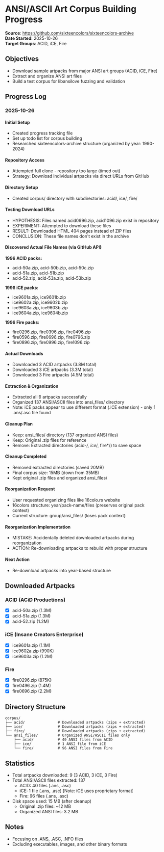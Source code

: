 # ANSI/ASCII Art Corpus Building Progress

**Source**: https://github.com/sixteencolors/sixteencolors-archive  
**Date Started**: 2025-10-26  
**Target Groups**: ACID, iCE, Fire

## Objectives
- Download sample artpacks from major ANSI art groups (ACID, iCE, Fire)
- Extract and organize ANSI art files
- Build a test corpus for libansilove fuzzing and validation

## Progress Log

### 2025-10-26

#### Initial Setup
- Created progress tracking file
- Set up todo list for corpus building
- Researched sixteencolors-archive structure (organized by year: 1990-2024)

#### Repository Access
- Attempted full clone - repository too large (timed out)
- Strategy: Download individual artpacks via direct URLs from GitHub

#### Directory Setup
- Created corpus/ directory with subdirectories: acid/, ice/, fire/

#### Testing Download URLs
- HYPOTHESIS: Files named acid0996.zip, acid1096.zip exist in repository
- EXPERIMENT: Attempted to download these files
- RESULT: Downloaded HTML 404 pages instead of ZIP files
- CONCLUSION: These file names don't exist in the archive

#### Discovered Actual File Names (via GitHub API)
**1996 ACID packs:**
- acid-50a.zip, acid-50b.zip, acid-50c.zip
- acid-51a.zip, acid-51b.zip
- acid-52.zip, acid-53a.zip, acid-53b.zip

**1996 iCE packs:**
- ice9601a.zip, ice9601b.zip
- ice9602a.zip, ice9602b.zip
- ice9603a.zip, ice9603b.zip
- ice9604a.zip, ice9604b.zip

**1996 Fire packs:**
- fire0296.zip, fire0396.zip, fire0496.zip
- fire0596.zip, fire0696.zip, fire0796.zip
- fire0896.zip, fire0996.zip, fire1096.zip

#### Actual Downloads
- Downloaded 3 ACID artpacks (3.8M total)
- Downloaded 3 iCE artpacks (3.3M total)
- Downloaded 3 Fire artpacks (4.5M total)

#### Extraction & Organization
- Extracted all 9 artpacks successfully
- Organized 137 ANSI/ASCII files into ansi_files/ directory
- Note: iCE packs appear to use different format (.iCE extension) - only 1 .ans/.asc file found

#### Cleanup Plan
- Keep: ansi_files/ directory (137 organized ANSI files)
- Keep: Original .zip files for reference
- Remove: Extracted directories (acid-*/, ice*/, fire*/) to save space

#### Cleanup Completed
- Removed extracted directories (saved 20MB)
- Final corpus size: 15MB (down from 35MB)
- Kept original .zip files and organized ansi_files/

#### Reorganization Request
- User requested organizing files like 16colo.rs website
- 16colors structure: year/pack-name/files (preserves original pack context)
- Current structure: group/ansi_files/ (loses pack context)

#### Reorganization Implementation
- MISTAKE: Accidentally deleted downloaded artpacks during reorganization
- ACTION: Re-downloading artpacks to rebuild with proper structure

#### Next Action
- Re-download artpacks into year-based structure

## Downloaded Artpacks

### ACID (ACiD Productions)
- [x] acid-50a.zip (1.3M)
- [x] acid-51a.zip (1.3M)
- [x] acid-52.zip (1.2M)

### iCE (Insane Creators Enterprise)
- [x] ice9601a.zip (1.1M)
- [x] ice9602a.zip (990K)
- [x] ice9603a.zip (1.2M)

### Fire
- [x] fire0296.zip (875K)
- [x] fire0496.zip (1.4M)
- [x] fire0696.zip (2.2M)

## Directory Structure
```
corpus/
├── acid/               # Downloaded artpacks (zips + extracted)
├── ice/                # Downloaded artpacks (zips + extracted)
├── fire/               # Downloaded artpacks (zips + extracted)
└── ansi_files/         # Organized ANSI/ASCII files only
    ├── acid/           # 40 ANSI files from ACID
    ├── ice/            # 1 ANSI file from iCE
    └── fire/           # 96 ANSI files from Fire
```

## Statistics
- Total artpacks downloaded: 9 (3 ACID, 3 iCE, 3 Fire)
- Total ANSI/ASCII files extracted: 137
  - ACID: 40 files (.ans, .asc)
  - iCE: 1 file (.ans, .asc) [Note: iCE uses proprietary format]
  - Fire: 96 files (.ans, .asc)
- Disk space used: 15 MB (after cleanup)
  - Original .zip files: ~12 MB
  - Organized ANSI files: 3.2 MB

## Notes
- Focusing on .ANS, .ASC, .NFO files
- Excluding executables, images, and other binary formats
